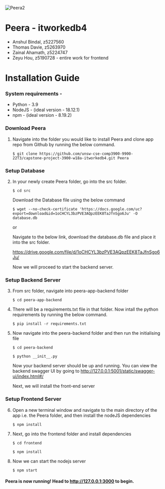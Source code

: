 ![Peera2](https://user-images.githubusercontent.com/22726975/202676991-4bb50306-bd20-4f00-8a02-f29413c6e3c2.png)

# Peera - itworkedb4

- Anshul Bindal, z5227560
- Thomas Davie, z5263970 
- Zainal Ahamath, z5224747
- Zeyu Hou, z5190728 - entire work for frontend

# Installation Guide 

### System requirements - 
- Python - 3.9 
- NodeJS - (ideal version - 18.12.1) 
- npm - (ideal version - 8.19.2)

### Download Peera 

1. Navigate into the folder you would like to install Peera and clone app repo from Github by running the below command. 

    ```$ git clone https://github.com/unsw-cse-comp3900-9900-22T3/capstone-project-3900-w18a-itworkedb4.git Peera ```

### Setup Database 

2. In your newly create Peera folder, go into the src folder. 

    ```$ cd src```

    Download the Database file using the below command 

    ```$ wget --no-check-certificate 'https://docs.google.com/uc?export=download&id=1oCHCYL3bzPVE3AQpzEEK8TaJfnSgo6Ju' -O database.db```

    or 

    Navigate to the below link, download the database.db file and place it into the src folder. 

    https://drive.google.com/file/d/1oCHCYL3bzPVE3AQpzEEK8TaJfnSgo6Ju/

    Now we will proceed to start the backend server. 

### Setup Backend Server 

3. From src folder, navigate into peera-app-backend folder 

    ```$ cd peera-app-backend``` 

4. There will be a requirements.txt file in that folder. Now intall the python requirements by running the below command. 

    ```$ pip install -r requirements.txt```

5. Now navigate into the peera-backend folder and then run the initialising file 

    ```$ cd peera-backend```
    
    ```$ python __init__.py ```   

    Now your backend server should be up and running. 
    You can view the backend swagger UI by going to http://127.0.0.1:5001/static/swagger-ui/index.html#/ 

    Next, we will install the front-end server 

### Setup Frontend Server

6. Open a new terminal window and navigate to the main directory of the app i.e. the Peera folder, and then install the nodeJS dependencies 

    ```$ npm install```

7. Next, go into the frontend folder and install dependencies

    ```$ cd frontend```

    ```$ npm install```

8. Now we can start the nodejs server 

    ```$ npm start```

#### Peera is now running! Head to http://127.0.0.1:3000 to begin. 
